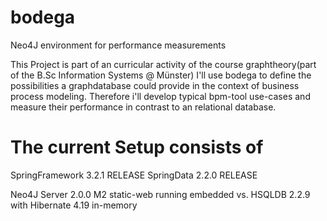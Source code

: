 bodega
======

Neo4J environment for performance measurements

This Project is part of an curricular activity of the course graphtheory(part of the B.Sc Information Systems @ Münster)
I'll use bodega to define the possibilities a graphdatabase could provide in the context of business process modeling.
Therefore i'll develop typical bpm-tool use-cases and measure their performance in contrast to an relational database.

The current Setup consists of
=============================
SpringFramework 3.2.1 RELEASE
SpringData 2.2.0 RELEASE

Neo4J Server 2.0.0 M2 static-web running embedded
vs.
HSQLDB 2.2.9 with Hibernate 4.19 in-memory

